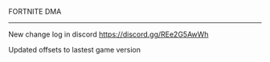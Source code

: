 FORTNITE DMA
_______________________________________________________________________
New change log in discord
https://discord.gg/REe2G5AwWh


Updated offsets to lastest game version

